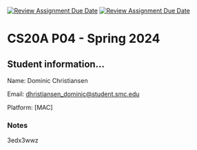 [![Review Assignment Due Date](https://classroom.github.com/assets/deadline-readme-button-24ddc0f5d75046c5622901739e7c5dd533143b0c8e959d652212380cedb1ea36.svg)](https://classroom.github.com/a/JmgKrnJ_)
[![Review Assignment Due Date](https://classroom.github.com/assets/deadline-readme-button-24ddc0f5d75046c5622901739e7c5dd533143b0c8e959d652212380cedb1ea36.svg)](https://classroom.github.com/a/VyLnM7La)
# CS20A P04 - Spring 2024 #

## Student information... ##
Name: Dominic Christiansen

Email: dhristiansen_dominic@student.smc.edu

Platform: [MAC]

### Notes ###
3edx3wwz